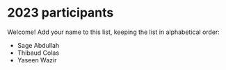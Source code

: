 # 2023 participants

Welcome! Add your name to this list, keeping the list in alphabetical order:

- Sage Abdullah
- Thibaud Colas
- Yaseen Wazir
